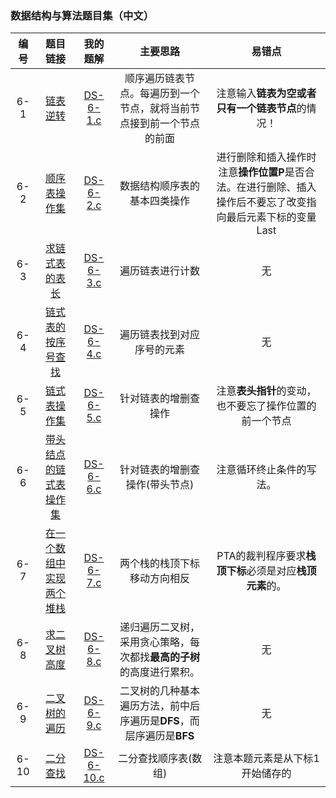 ### 数据结构与算法题目集（中文）

|编号|题目链接|我的题解|主要思路|易错点|
|:---:|:---:|:---:|:---:|:---:|
|6-1|[链表逆转](https://pintia.cn/problem-sets/15/exam/problems/724)|[DS-6-1.c](./DS-6-1.c)| 顺序遍历链表节点。每遍历到一个节点，就将当前节点接到前一个节点的前面 | 注意输入**链表为空或者只有一个链表节点**的情况！ |
|6-2|[顺序表操作集](https://pintia.cn/problem-sets/15/exam/problems/725)|[DS-6-2.c](./DS-6-2.c)| 数据结构顺序表的基本四类操作 | 进行删除和插入操作时注意**操作位置P**是否合法。在进行删除、插入操作后不要忘了改变指向最后元素下标的变量Last |
|6-3|[求链式表的表长](https://pintia.cn/problem-sets/15/exam/problems/726)|[DS-6-3.c](./DS-6-3.c)| 遍历链表进行计数 | 无 |
|6-4|[链式表的按序号查找](https://pintia.cn/problem-sets/15/exam/problems/727)|[DS-6-4.c](./DS-6-4.c)| 遍历链表找到对应序号的元素 | 无 |
|6-5|[链式表操作集](https://pintia.cn/problem-sets/15/exam/problems/728)|[DS-6-5.c](./DS-6-5.c)| 针对链表的增删查操作 | 注意**表头指针**的变动，也不要忘了操作位置的前一个节点 |
|6-6|[带头结点的链式表操作集](https://pintia.cn/problem-sets/15/exam/problems/729)|[DS-6-6.c](./DS-6-6.c)| 针对链表的增删查操作(带头节点) | 注意循环终止条件的写法。 |
|6-7|[在一个数组中实现两个堆栈](https://pintia.cn/problem-sets/15/exam/problems/730)|[DS-6-7.c](./DS-6-7.c)| 两个栈的栈顶下标移动方向相反 | PTA的裁判程序要求**栈顶下标**必须是对应**栈顶元素**的。 |
|6-8|[求二叉树高度](https://pintia.cn/problem-sets/15/exam/problems/731)|[DS-6-8.c](./DS-6-8.c)| 递归遍历二叉树，采用贪心策略，每次都找**最高的子树**的高度进行累积。 | 无 |
|6-9|[二叉树的遍历](https://pintia.cn/problem-sets/15/exam/problems/732)|[DS-6-9.c](./DS-6-9.c)| 二叉树的几种基本遍历方法，前中后序遍历是**DFS**，而层序遍历是**BFS** | 无 |
|6-10|[二分查找](https://pintia.cn/problem-sets/15/exam/problems/923)|[DS-6-10.c](./DS-6-10.c)| 二分查找顺序表(数组) | 注意本题元素是从下标1开始储存的 |